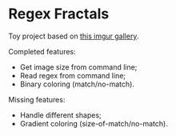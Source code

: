 # Regex Fractals

Toy project based on [this imgur gallery](https://imgur.com/a/QWMGi).

Completed features:

- Get image size from command line;
- Read regex from command line;
- Binary coloring (match/no-match).

Missing features:

- Handle different shapes;
- Gradient coloring (size-of-match/no-match).

